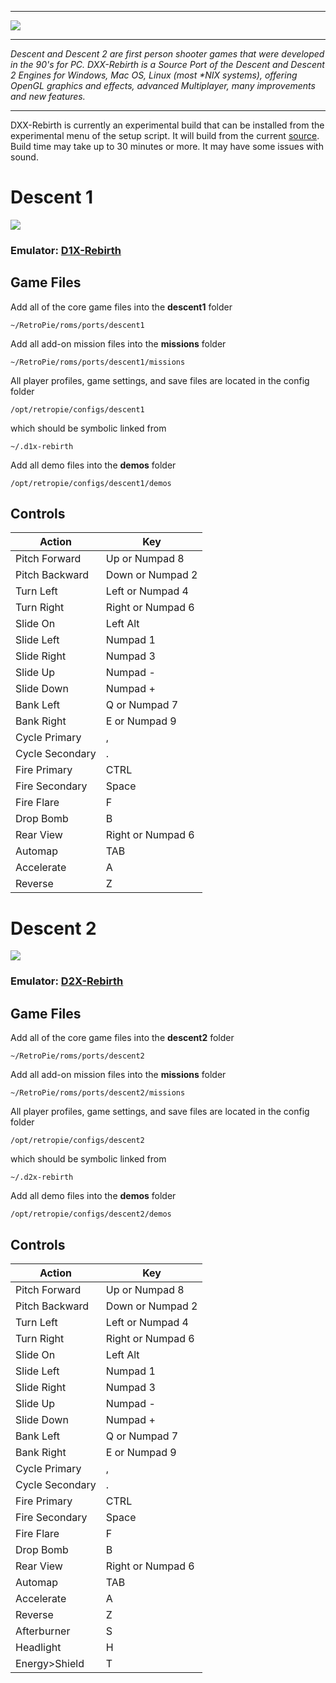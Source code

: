 
***
![](http://www.dxx-rebirth.com/wp-content/uploads/logo.png)
***
_Descent and Descent 2 are first person shooter games that were developed in the 90's for PC. DXX-Rebirth is a Source Port of the Descent and Descent 2 Engines for Windows, Mac OS, Linux (most *NIX systems), offering OpenGL graphics and effects, advanced Multiplayer, many improvements and new features._
***

DXX-Rebirth is currently an experimental build that can be installed from the experimental menu of the setup script.  It will build from the current [source](https://github.com/dxx-rebirth/dxx-rebirth).  Build time may take up to 30 minutes or more. It may have some issues with sound.


# Descent 1
![](http://upload.wikimedia.org/wikipedia/en/5/5f/Descent_cover.png)
### Emulator: [D1X-Rebirth](http://www.dxx-rebirth.com/)

## Game Files
Add all of the core game files into the **descent1** folder
```
~/RetroPie/roms/ports/descent1
```
Add all add-on mission files into the **missions** folder
```
~/RetroPie/roms/ports/descent1/missions
```
All player profiles, game settings, and save files are located in the config folder
```
/opt/retropie/configs/descent1
```
which should be symbolic linked from
```
~/.d1x-rebirth
```
Add all demo files into the **demos** folder
```
/opt/retropie/configs/descent1/demos
```

## Controls
Action | Key
 --- | ---
Pitch Forward	| Up or Numpad 8
Pitch Backward	| Down or Numpad 2
Turn Left	| Left or Numpad 4
Turn Right	| Right or Numpad 6
Slide On	| Left Alt
Slide Left	| Numpad 1
Slide Right	| Numpad 3
Slide Up	| Numpad -
Slide Down	| Numpad +
Bank Left	| Q or Numpad 7
Bank Right	| E or Numpad 9
Cycle Primary	| ,
Cycle Secondary	| .
Fire Primary	| CTRL
Fire Secondary	| Space
Fire Flare	| F
Drop Bomb	| B
Rear View	| Right or Numpad 6
Automap	        | TAB
Accelerate	| A
Reverse  	| Z

# Descent 2
![](https://upload.wikimedia.org/wikipedia/commons/thumb/c/c8/Descent_II_logo.svg/1280px-Descent_II_logo.svg.png)
### Emulator: [D2X-Rebirth](http://www.dxx-rebirth.com/)

## Game Files
Add all of the core game files into the **descent2** folder
```
~/RetroPie/roms/ports/descent2
```
Add all add-on mission files into the **missions** folder
```
~/RetroPie/roms/ports/descent2/missions
```
All player profiles, game settings, and save files are located in the config folder
```
/opt/retropie/configs/descent2
```
which should be symbolic linked from
```
~/.d2x-rebirth
```
Add all demo files into the **demos** folder
```
/opt/retropie/configs/descent2/demos
```


## Controls
Action | Key
 --- | ---
Pitch Forward	| Up or Numpad 8
Pitch Backward	| Down or Numpad 2
Turn Left	| Left or Numpad 4
Turn Right	| Right or Numpad 6
Slide On	| Left Alt
Slide Left	| Numpad 1
Slide Right	| Numpad 3
Slide Up	| Numpad -
Slide Down	| Numpad +
Bank Left	| Q or Numpad 7
Bank Right	| E or Numpad 9
Cycle Primary	| ,
Cycle Secondary	| .
Fire Primary	| CTRL
Fire Secondary	| Space
Fire Flare	| F
Drop Bomb	| B
Rear View	| Right or Numpad 6
Automap	        | TAB
Accelerate	| A
Reverse  	| Z
Afterburner	| S
Headlight	| H
Energy>Shield	| T








